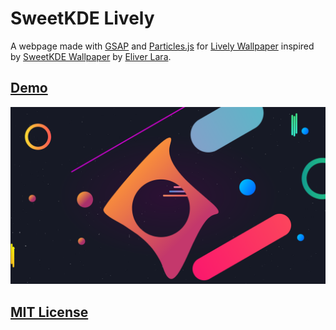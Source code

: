 # SweetKDE Lively

A webpage made with [GSAP](https://github.com/greensock/GSAP) and [Particles.js](https://github.com/VincentGarreau/particles.js) for [Lively Wallpaper](https://github.com/rocksdanister/lively) inspired by [SweetKDE Wallpaper](https://store.kde.org/p/1309907/) by [Eliver Lara](https://github.com/EliverLara).

## [Demo](https://venombigbozz.github.io/SweetKDE-Lively/)
![preview](preview.png)
## [MIT License](LICENSE)
